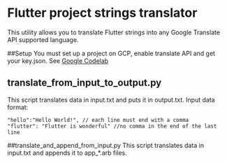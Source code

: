 # Flutter project strings translator

This utility allows you to translate Flutter strings into any Google Translate API supported language.

##Setup
You must set up a project on GCP, enable translate API and get your key.json. 
See [Google Codelab](https://codelabs.developers.google.com/codelabs/cloud-translation-python3#0)

## translate_from_input_to_output.py
This script translates data in input.txt and puts it in output.txt. Input data format:

```text
"hello":"Hello World!", // each line must end with a comma
"flutter": "Flutter is wonderful" //no comma in the end of the last line
```


##translate_and_append_from_input.py
This script translates data in input.txt and appends it to app_*.arb files.
